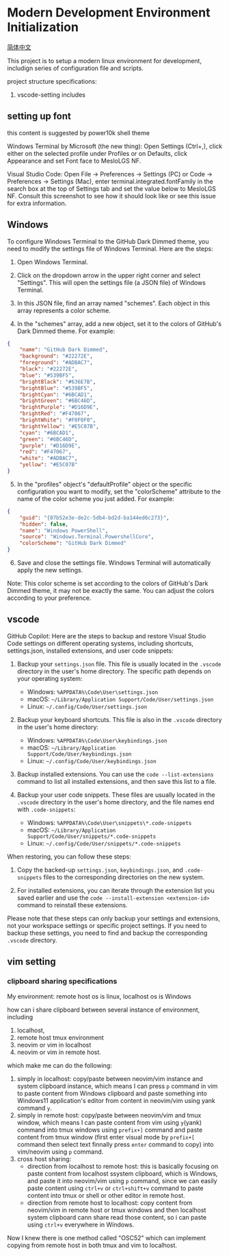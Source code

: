 # Modern Development Environment Initialization

[简体中文](./README-ZH.md)

This project is to setup a modern linux environment for development, includign
series of configuration file and scripts.

project structure specifications:
1. vscode-setting includes 

## setting up font


this content is suggested by power10k shell theme

Windows Terminal by Microsoft (the new thing): Open Settings (Ctrl+,), click
either on the selected profile under Profiles or on Defaults, click Appearance
and set Font face to MesloLGS NF.

Visual Studio Code: Open File → Preferences → Settings (PC) or Code →
Preferences → Settings (Mac), enter terminal.integrated.fontFamily in the search
box at the top of Settings tab and set the value below to MesloLGS NF. Consult
this screenshot to see how it should look like or see this issue for extra
information.

## Windows

To configure Windows Terminal to the GitHub Dark Dimmed theme, you need to modify the settings file of Windows Terminal. Here are the steps:


1. Open Windows Terminal.

2. Click on the dropdown arrow in the upper right corner and select "Settings". This will open the settings file (a JSON file) of Windows Terminal.

3. In this JSON file, find an array named "schemes". Each object in this array represents a color scheme.

4. In the "schemes" array, add a new object, set it to the colors of GitHub's Dark Dimmed theme. For example:

```json
{
    "name": "GitHub Dark Dimmed",
    "background": "#22272E",
    "foreground": "#ADBAC7",
    "black": "#22272E",
    "blue": "#539BF5",
    "brightBlack": "#636E7B",
    "brightBlue": "#539BF5",
    "brightCyan": "#6BCAD1",
    "brightGreen": "#6BC46D",
    "brightPurple": "#D16D9E",
    "brightRed": "#F47067",
    "brightWhite": "#F0F0F0",
    "brightYellow": "#E5C07B",
    "cyan": "#6BCAD1",
    "green": "#6BC46D",
    "purple": "#D16D9E",
    "red": "#F47067",
    "white": "#ADBAC7",
    "yellow": "#E5C07B"
}
```

5. In the "profiles" object's "defaultProfile" object or the specific configuration you want to modify, set the "colorScheme" attribute to the name of the color scheme you just added. For example:

```json
{
    "guid": "{07b52e3e-de2c-5db4-bd2d-ba144ed6c273}",
    "hidden": false,
    "name": "Windows PowerShell",
    "source": "Windows.Terminal.PowershellCore",
    "colorScheme": "GitHub Dark Dimmed"
}
```

6. Save and close the settings file. Windows Terminal will automatically apply the new settings.

Note: This color scheme is set according to the colors of GitHub's Dark Dimmed theme, it may not be exactly the same. You can adjust the colors according to your preference.



## vscode

GitHub Copilot: Here are the steps to backup and restore Visual Studio Code settings on different operating systems, including shortcuts, settings.json, installed extensions, and user code snippets:

1. Backup your `settings.json` file. This file is usually located in the `.vscode` directory in the user's home directory. The specific path depends on your operating system:
   - Windows: `%APPDATA%\Code\User\settings.json`
   - macOS: `~/Library/Application Support/Code/User/settings.json`
   - Linux: `~/.config/Code/User/settings.json`

2. Backup your keyboard shortcuts. This file is also in the `.vscode` directory in the user's home directory:
   - Windows: `%APPDATA%\Code\User\keybindings.json`
   - macOS: `~/Library/Application Support/Code/User/keybindings.json`
   - Linux: `~/.config/Code/User/keybindings.json`

3. Backup installed extensions. You can use the `code --list-extensions` command to list all installed extensions, and then save this list to a file.

4. Backup your user code snippets. These files are usually located in the `.vscode` directory in the user's home directory, and the file names end with `.code-snippets`:
   - Windows: `%APPDATA%\Code\User\snippets\*.code-snippets`
   - macOS: `~/Library/Application Support/Code/User/snippets/*.code-snippets`
   - Linux: `~/.config/Code/User/snippets/*.code-snippets`

When restoring, you can follow these steps:

1. Copy the backed-up `settings.json`, `keybindings.json`, and `.code-snippets` files to the corresponding directories on the new system.

2. For installed extensions, you can iterate through the extension list you saved earlier and use the `code --install-extension <extension-id>` command to reinstall these extensions.

Please note that these steps can only backup your settings and extensions, not your workspace settings or specific project settings. If you need to backup these settings, you need to find and backup the corresponding `.vscode` directory.

## vim setting

### clipboard sharing specifications

My environment: remote host os is linux, localhost os is Windows

how can i share clipboard between several instance of environment, including 
1. localhost, 
2. remote host tmux environment 
3. neovim or vim in localhost
3. neovim or vim in remote host. 

which make me can do the following:
1. simply in localhost: copy/paste between neovim/vim instance and system clipboard instance, which means I can press `p` command in vim to paste content from Windows clipboard and paste something into Windows11 application's editor from content in neovim/vim using yank command `y`.
2. simply in remote host: copy/paste between neovim/vim and tmux window, which means I can paste content from vim using `y`(yank) command into tmux windows using `prefix+]` command and paste content from tmux window (first enter visual mode by `prefix+[` command then select text finnally press `enter` command to copy) into vim/neovim using `p` command.
3. cross host sharing: 
    - direction from localhost to remote host: this is basically focusing on paste content from localhost ssystem clipboard, which is Windows, and paste it into neovim/vim using `p` command, since we can easily paste content using `ctrl+v` or `ctrl+shift+v` command to paste content into tmux or shell or other editor in remote host.
    - direction from remote host to localhost: copy content from neovim/vim in remote host or tmux windows and then localhost system clipboard cann share read those content, so i can paste using `ctrl+v` everywhere in Windows.

Now I knew there is one method called "OSC52" which can implement copying from remote host in both tmux and vim to localhost.
